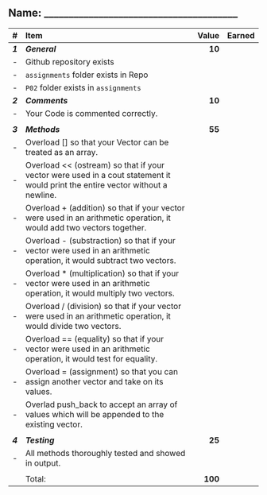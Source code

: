 ## Name: _______________________________________

| #       | Item                                                                | Value           | Earned |
| :------ | :------------------------------------------------------------------ | --------------: | ------ |
| ***1*** | ***General***                                                       | **10** |        |
| -       | Github repository exists                                            |                 |        |
| -       | `assignments` folder exists in Repo                                 |                 |        |
| -       | `P02` folder exists in `assignments`                                |                 |        |
| ***2*** | ***Comments***                                                       | **10**          |        |
| -       | Your Code is commented correctly.                                    |                 |        |
|         |                                                                     |                 |        |
| ***3*** | ***Methods***                                                       | **55**          |        |
| - |Overload [] so that your Vector can be treated as an array.
| - |Overload << (ostream) so that if your vector were used in a cout statement it would print the entire vector without a newline.|   |        
| - |Overload + (addition) so that if your vector were used in an arithmetic operation, it would add two vectors together.|   |
| - |Overload - (substraction) so that if your vector were used in an arithmetic operation, it would subtract two vectors.|   |
| - |Overload * (multiplication) so that if your vector were used in an arithmetic operation, it would multiply two vectors.|   |
| - |Overload / (division) so that if your vector were used in an arithmetic operation, it would divide two vectors.|   |
| - |Overload == (equality) so that if your vector were used in an arithmetic operation, it would test for equality.|   |
| - |Overload = (assignment) so that you can assign another vector and take on its values.|   |
|  -|Overlad push_back to accept an array of values which will be appended to the existing vector.|   |
|         |                                                                     |                 |        |
| ***4*** | ***Testing***                                                       | **25** |        |
| -       | All methods thoroughly tested and showed in output.                |                 |        |
|         |                                                                     |                 |        |
|         | Total:                                                              | **100**         |        |

